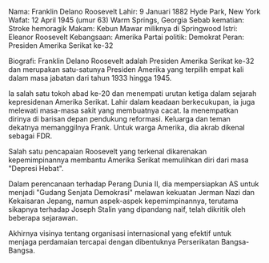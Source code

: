 Nama: Franklin Delano Roosevelt
Lahir: 9 Januari 1882
Hyde Park, New York
Wafat: 12 April 1945 (umur 63)
Warm Springs, Georgia
Sebab kematian: Stroke hemoragik
Makam: Kebun Mawar miliknya di Springwood
Istri: Eleanor Roosevelt
Kebangsaan: Amerika
Partai politik: Demokrat
Peran: Presiden Amerika Serikat ke-32

Biografi:
Franklin Delano Roosevelt adalah Presiden Amerika Serikat ke-32 dan merupakan satu-satunya Presiden Amerika yang terpilih empat kali dalam masa jabatan dari tahun 1933 hingga 1945.

Ia salah satu tokoh abad ke-20 dan menempati urutan ketiga dalam sejarah kepresidenan Amerika Serikat. Lahir dalam keadaan berkecukupan, ia juga melewati masa-masa sakit yang membuatnya cacat. Ia menempatkan dirinya di barisan depan pendukung reformasi. Keluarga dan teman dekatnya memanggilnya Frank. Untuk warga Amerika, dia akrab dikenal sebagai FDR.

Salah satu pencapaian Roosevelt yang terkenal dikarenakan kepemimpinannya membantu Amerika Serikat memulihkan diri dari masa "Depresi Hebat".

Dalam perencanaan terhadap Perang Dunia II, dia mempersiapkan AS untuk menjadi "Gudang Senjata Demokrasi" melawan kekuatan Jerman Nazi dan Kekaisaran Jepang, namun aspek-aspek kepemimpinannya, terutama sikapnya terhadap Joseph Stalin yang dipandang naif, telah dikritik oleh beberapa sejarawan.

Akhirnya visinya tentang organisasi internasional yang efektif untuk menjaga perdamaian tercapai dengan dibentuknya Perserikatan Bangsa-Bangsa.